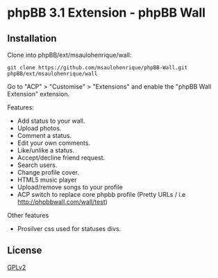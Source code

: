 # phpBB 3.1 Extension - phpBB Wall

## Installation

Clone into phpBB/ext/msaulohenrique/wall: 

    git clone https://github.com/msaulohenrique/phpBB-Wall.git phpBB/ext/msaulohenrique/wall

Go to "ACP" > "Customise" > "Extensions" and enable the "phpBB Wall Extension" extension.


Features:

* Add status to your wall.
* Upload photos.
* Comment a status.
* Edit your own comments.
* Like/unlike a status.
* Accept/decline friend request.
* Search users.
* Change profile cover.
* HTML5 music player
* Upload/remove songs to your profile
* ACP switch to replace core phpbb profile (Pretty URLs / i.e http://phpbbwall.com/wall/test)

Other features

* Prosilver css used for statuses divs.

## License

[GPLv2](license.txt)
